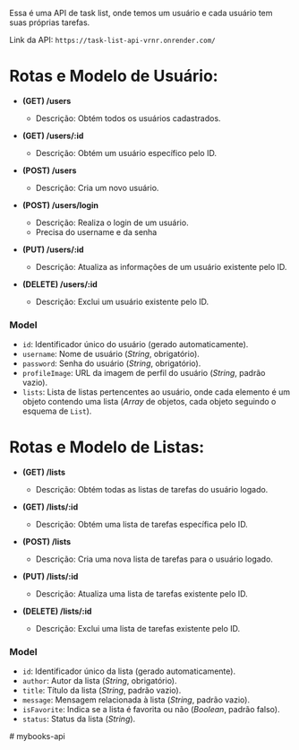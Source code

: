 Essa é uma API de task list, onde temos um usuário e cada usuário tem suas próprias tarefas.

Link da API: `https://task-list-api-vrnr.onrender.com/`

# Rotas e Modelo de Usuário:

- **(GET) /users**
  - Descrição: Obtém todos os usuários cadastrados.

- **(GET) /users/:id**
  - Descrição: Obtém um usuário específico pelo ID.

- **(POST) /users**
  - Descrição: Cria um novo usuário.

- **(POST) /users/login**
  - Descrição: Realiza o login de um usuário.
  - Precisa do username e da senha

- **(PUT) /users/:id**
  - Descrição: Atualiza as informações de um usuário existente pelo ID.

- **(DELETE) /users/:id**
  - Descrição: Exclui um usuário existente pelo ID.

### Model

- `id`: Identificador único do usuário (gerado automaticamente).
- `username`: Nome de usuário (*String*, obrigatório).
- `password`: Senha do usuário (*String*, obrigatório).
- `profileImage`: URL da imagem de perfil do usuário (*String*, padrão vazio).
- `lists`: Lista de listas pertencentes ao usuário, onde cada elemento é um objeto contendo uma lista (*Array* de objetos, cada objeto seguindo o esquema de `List`).

# Rotas e Modelo de Listas:

- **(GET) /lists**
  - Descrição: Obtém todas as listas de tarefas do usuário logado.

- **(GET) /lists/:id**
  - Descrição: Obtém uma lista de tarefas específica pelo ID.

- **(POST) /lists**
  - Descrição: Cria uma nova lista de tarefas para o usuário logado.

- **(PUT) /lists/:id**
  - Descrição: Atualiza uma lista de tarefas existente pelo ID.

- **(DELETE) /lists/:id**
  - Descrição: Exclui uma lista de tarefas existente pelo ID.

### Model

- `id`: Identificador único da lista (gerado automaticamente).
- `author`: Autor da lista (*String*, obrigatório).
- `title`: Título da lista (*String*, padrão vazio).
- `message`: Mensagem relacionada à lista (*String*, padrão vazio).
- `isFavorite`: Indica se a lista é favorita ou não (*Boolean*, padrão falso).
- `status`: Status da lista (*String*).

#   m y b o o k s - a p i  
 